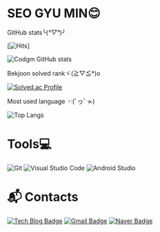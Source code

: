 # SEO GYU MIN😊
GitHub stats╰(*°▽°*)╯

[![Hits](https://hits.seeyoufarm.com/api/count/incr/badge.svg?url=https%3A%2F%2Fgithub.com%2FCodgm%2F&count_bg=%2379C83D&title_bg=%23555555&icon=&icon_color=%23E7E7E7&title=hits&edge_flat=false)]

![Codgm GitHub stats](https://github-readme-stats.vercel.app/api?username=Codgm&show_icons=true&theme=tokyonight)

Bekjoon solved rankヾ(≧▽≦*)o

[![Solved.ac Profile](http://mazassumnida.wtf/api/generate_badge?boj=sgm0922)](https://solved.ac/sgm0922)

Most used language ☜(ﾟヮﾟ☜)

![Top Langs](https://github-readme-stats.vercel.app/api/top-langs/?username=Codgm&layout=compact&theme=tokyonight)

# Tools💻
![Git](https://img.shields.io/badge/Git-F05032.svg?&style=for-the-badge&logo=Git&logoColor=white)
![Visual Studio Code](https://img.shields.io/badge/Visual%20Studio%20Code-007ACC.svg?&style=for-the-badge&logo=Visual%20Studio%20Code&logoColor=white)
![Android Studio](https://img.shields.io/badge/Android%20Studio-3DDC84.svg?&style=for-the-badge&logo=Android%20Studio&logoColor=white)

# :mailbox_with_mail: Contacts
[![Tech Blog Badge](http://img.shields.io/badge/-Tech%20blog-black?style=flat-square&logo=github&link=https://Codgm.tistory.com/)](https://Codgm.tistory.com/)
[![Gmail Badge](https://img.shields.io/badge/Gmail-d14836?style=flat-square&logo=Gmail&logoColor=white&link=mailto:sgm438@gmail.com)](mailto:sgm438@gmail.com)
[![Naver Badge](https://img.shields.io/badge/Naver-03C75A?style=flat-square&logo=Naver&logoColor=white&link=mailto:sgm0209@naver.com)](mailto:sgm0209@naver.com)
